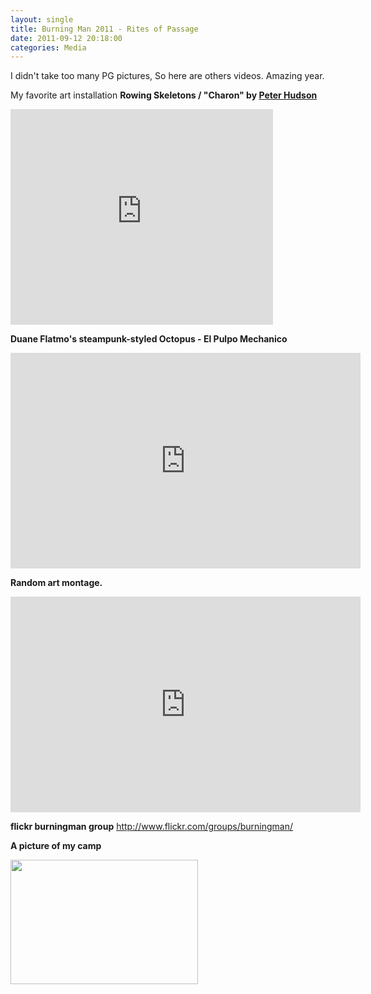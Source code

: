 ```yaml
---
layout: single
title: Burning Man 2011 - Rites of Passage
date: 2011-09-12 20:18:00
categories: Media
---
```

I didn't take too many PG pictures, So here are others videos. Amazing year.

My favorite art installation
<strong>Rowing Skeletons / "Charon" by <a href="http://www.hudzo.com/">Peter Hudson</a></strong>
<iframe src="http://www.youtube.com/embed/Ff6KEOMo15g" frameborder="0" width="420" height="345"></iframe>

<strong>Duane Flatmo's steampunk-styled Octopus - El Pulpo Mechanico</strong>
<iframe src="http://www.youtube.com/embed/GMfzFIERJIg" frameborder="0" width="560" height="345"></iframe>

<strong>Random art montage.</strong>
<iframe src="http://www.youtube.com/embed/kFeTTvDE_FE" frameborder="0" width="560" height="345"></iframe>

<strong>flickr burningman group</strong>
<a href="http://www.flickr.com/groups/burningman/"> http://www.flickr.com/groups/burningman/</a>

<strong>A picture of my camp </strong>

<a href="/public/uploads/2011/09/297036_10150304659541668_610521667_7695308_207504949_n.jpg"><img class="alignnone size-medium wp-image-1622" title="297036_10150304659541668_610521667_7695308_207504949_n" src="/public/uploads/2011/09/297036_10150304659541668_610521667_7695308_207504949_n-300x199.jpg" alt="" width="300" height="199" /></a>
